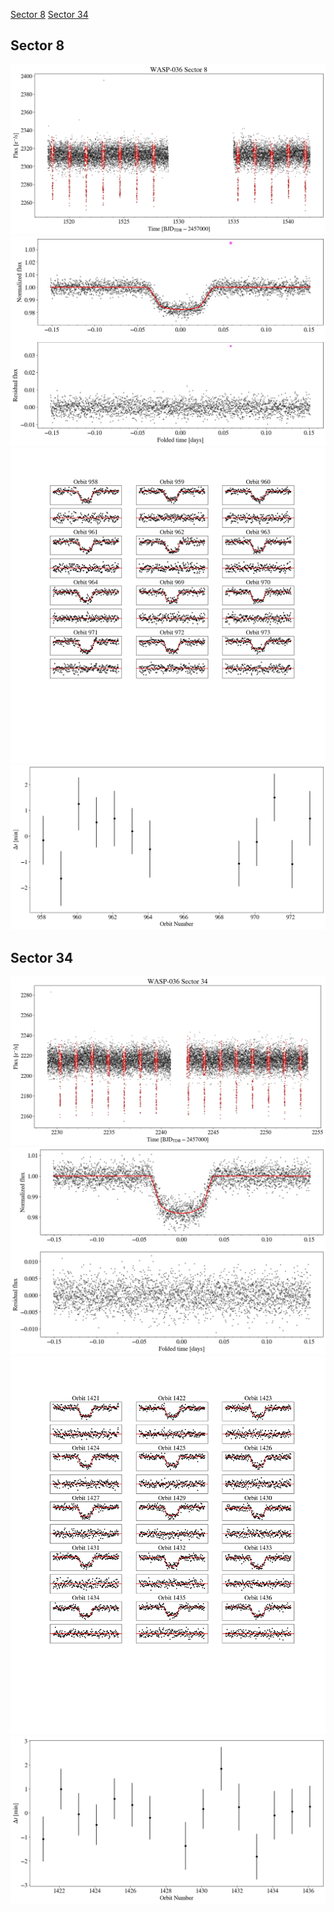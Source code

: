 [Sector 8](#sector8)
[Sector 34](#sector34)

<a name = "sector8"></a>
## Sector 8
![alt text](/tt/WASP-036_Sector_8/WASP-036_Sector_8_a_TimeSeries.png)
![alt text](/tt/WASP-036_Sector_8/WASP-036_Sector_8_b_FoldedLightCurve.png)
![alt text](/tt/WASP-036_Sector_8/WASP-036_Sector_8_b_IndividualTransitsWithFit.png)
![alt text](/tt/WASP-036_Sector_8/WASP-036_Sector_8_c_TimingResiduals.png)

<a name = "sector34"></a>
## Sector 34
![alt text](/tt/WASP-036_Sector_34/WASP-036_Sector_34_a_TimeSeries.png)
![alt text](/tt/WASP-036_Sector_34/WASP-036_Sector_34_b_FoldedLightCurve.png)
![alt text](/tt/WASP-036_Sector_34/WASP-036_Sector_34_b_IndividualTransitsWithFit.png)
![alt text](/tt/WASP-036_Sector_34/WASP-036_Sector_34_c_TimingResiduals.png)

